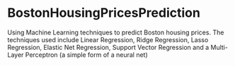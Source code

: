 # BostonHousingPricesPrediction
Using Machine Learning techniques to predict Boston housing prices. The techniques used include Linear Regression, Ridge Regression, Lasso Regression, Elastic Net Regression, Support Vector Regression and a Multi-Layer Perceptron (a simple form of a neural net)
